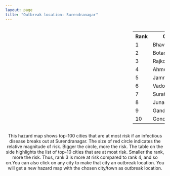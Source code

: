 ```yaml
---
layout: page
title: "Outbreak location: Surendranagar"
---
```

<div style="width: 100%; overflow: auto;">
<div style="width: 75%; float: left;">
<div id="mapid">
<script src="https://buda-magenta.github.io/hazard_map/load_map.js"></script>

<script>
var marker_outbreak = L.marker([22.750000, 71.666667],{"autoPan": true}).addTo(map); marker_outbreak.bindTooltip("Surendranagar").openTooltip();

var circle_1 = L.circle([21.771884, 72.141645], {"pane": "markerPane", "color": "red", "fill": true, "fillOpacity": 0.2, "fillRule": "evenodd", "lineCap": "round", "lineJoin": "round", "opacity": 1.0, "radius": 132486, "stroke": true, "weight": 3}).addTo(map);
circle_1.bindTooltip("Bhavnagar<br>rank: 1<br>hazard index: 0.132486")
circle_1.bindPopup('<a href="https://buda-magenta.github.io/hazard_map/Bhavnagar">Bhavnagar</a>')

var circle_2 = L.circle([22.168600, 71.668500], {"pane": "markerPane", "color": "red", "fill": true, "fillOpacity": 0.2, "fillRule": "evenodd", "lineCap": "round", "lineJoin": "round", "opacity": 1.0, "radius": 110487, "stroke": true, "weight": 3}).addTo(map);
circle_2.bindTooltip("Botad<br>rank: 2<br>hazard index: 0.110487")
circle_2.bindPopup('<a href="https://buda-magenta.github.io/hazard_map/Botad">Botad</a>')

var circle_3 = L.circle([22.305199, 70.802833], {"pane": "markerPane", "color": "red", "fill": true, "fillOpacity": 0.2, "fillRule": "evenodd", "lineCap": "round", "lineJoin": "round", "opacity": 1.0, "radius": 55863, "stroke": true, "weight": 3}).addTo(map);
circle_3.bindTooltip("Rajkot<br>rank: 3<br>hazard index: 0.055864")
circle_3.bindPopup('<a href="https://buda-magenta.github.io/hazard_map/Rajkot">Rajkot</a>')

var circle_4 = L.circle([23.021624, 72.579707], {"pane": "markerPane", "color": "red", "fill": true, "fillOpacity": 0.2, "fillRule": "evenodd", "lineCap": "round", "lineJoin": "round", "opacity": 1.0, "radius": 25441, "stroke": true, "weight": 3}).addTo(map);
circle_4.bindTooltip("Ahmedabad<br>rank: 4<br>hazard index: 0.025442")
circle_4.bindPopup('<a href="https://buda-magenta.github.io/hazard_map/Ahmedabad">Ahmedabad</a>')

var circle_5 = L.circle([22.473242, 70.055210], {"pane": "markerPane", "color": "red", "fill": true, "fillOpacity": 0.2, "fillRule": "evenodd", "lineCap": "round", "lineJoin": "round", "opacity": 1.0, "radius": 16676, "stroke": true, "weight": 3}).addTo(map);
circle_5.bindTooltip("Jamnagar<br>rank: 5<br>hazard index: 0.016677")
circle_5.bindPopup('<a href="https://buda-magenta.github.io/hazard_map/Jamnagar">Jamnagar</a>')

var circle_6 = L.circle([22.297314, 73.194257], {"pane": "markerPane", "color": "red", "fill": true, "fillOpacity": 0.2, "fillRule": "evenodd", "lineCap": "round", "lineJoin": "round", "opacity": 1.0, "radius": 6541, "stroke": true, "weight": 3}).addTo(map);
circle_6.bindTooltip("Vadodara<br>rank: 6<br>hazard index: 0.006542")
circle_6.bindPopup('<a href="https://buda-magenta.github.io/hazard_map/Vadodara">Vadodara</a>')

var circle_7 = L.circle([21.170200, 72.831100], {"pane": "markerPane", "color": "red", "fill": true, "fillOpacity": 0.2, "fillRule": "evenodd", "lineCap": "round", "lineJoin": "round", "opacity": 1.0, "radius": 5609, "stroke": true, "weight": 3}).addTo(map);
circle_7.bindTooltip("Surat<br>rank: 7<br>hazard index: 0.005609")
circle_7.bindPopup('<a href="https://buda-magenta.github.io/hazard_map/Surat">Surat</a>')

var circle_8 = L.circle([21.517410, 70.464275], {"pane": "markerPane", "color": "red", "fill": true, "fillOpacity": 0.2, "fillRule": "evenodd", "lineCap": "round", "lineJoin": "round", "opacity": 1.0, "radius": 2956, "stroke": true, "weight": 3}).addTo(map);
circle_8.bindTooltip("Junagadh<br>rank: 8<br>hazard index: 0.002957")
circle_8.bindPopup('<a href="https://buda-magenta.github.io/hazard_map/Junagadh">Junagadh</a>')

var circle_9 = L.circle([23.071874, 70.131715], {"pane": "markerPane", "color": "red", "fill": true, "fillOpacity": 0.2, "fillRule": "evenodd", "lineCap": "round", "lineJoin": "round", "opacity": 1.0, "radius": 2058, "stroke": true, "weight": 3}).addTo(map);
circle_9.bindTooltip("Gandhidham<br>rank: 9<br>hazard index: 0.002058")
circle_9.bindPopup('<a href="https://buda-magenta.github.io/hazard_map/Gandhidham">Gandhidham</a>')

var circle_10 = L.circle([21.972182, 70.795524], {"pane": "markerPane", "color": "red", "fill": true, "fillOpacity": 0.2, "fillRule": "evenodd", "lineCap": "round", "lineJoin": "round", "opacity": 1.0, "radius": 1768, "stroke": true, "weight": 3}).addTo(map);
circle_10.bindTooltip("Gondal<br>rank: 10<br>hazard index: 0.001769")
circle_10.bindPopup('<a href="https://buda-magenta.github.io/hazard_map/Gondal">Gondal</a>')

var circle_11 = L.circle([19.075990, 72.877393], {"pane": "markerPane", "color": "red", "fill": true, "fillOpacity": 0.2, "fillRule": "evenodd", "lineCap": "round", "lineJoin": "round", "opacity": 1.0, "radius": 1742, "stroke": true, "weight": 3}).addTo(map);
circle_11.bindTooltip("Mumbai<br>rank: 11<br>hazard index: 0.001743")
circle_11.bindPopup('<a href="https://buda-magenta.github.io/hazard_map/Mumbai">Mumbai</a>')

var circle_12 = L.circle([21.764059, 70.616660], {"pane": "markerPane", "color": "red", "fill": true, "fillOpacity": 0.2, "fillRule": "evenodd", "lineCap": "round", "lineJoin": "round", "opacity": 1.0, "radius": 1718, "stroke": true, "weight": 3}).addTo(map);
circle_12.bindTooltip("Jetpur Navagadh<br>rank: 12<br>hazard index: 0.001719")
circle_12.bindPopup('<a href="https://buda-magenta.github.io/hazard_map/Jetpur_Navagadh">Jetpur Navagadh</a>')

var circle_13 = L.circle([22.910184, 69.899418], {"pane": "markerPane", "color": "red", "fill": true, "fillOpacity": 0.2, "fillRule": "evenodd", "lineCap": "round", "lineJoin": "round", "opacity": 1.0, "radius": 1579, "stroke": true, "weight": 3}).addTo(map);
circle_13.bindTooltip("Bhadreshwar<br>rank: 13<br>hazard index: 0.001580")
circle_13.bindPopup('<a href="https://buda-magenta.github.io/hazard_map/Bhadreshwar">Bhadreshwar</a>')

var circle_14 = L.circle([20.905700, 70.378100], {"pane": "markerPane", "color": "red", "fill": true, "fillOpacity": 0.2, "fillRule": "evenodd", "lineCap": "round", "lineJoin": "round", "opacity": 1.0, "radius": 1548, "stroke": true, "weight": 3}).addTo(map);
circle_14.bindTooltip("Veraval<br>rank: 14<br>hazard index: 0.001548")
circle_14.bindPopup('<a href="https://buda-magenta.github.io/hazard_map/Veraval">Veraval</a>')

var circle_15 = L.circle([21.640900, 69.611000], {"pane": "markerPane", "color": "red", "fill": true, "fillOpacity": 0.2, "fillRule": "evenodd", "lineCap": "round", "lineJoin": "round", "opacity": 1.0, "radius": 1280, "stroke": true, "weight": 3}).addTo(map);
circle_15.bindTooltip("Porbandar<br>rank: 15<br>hazard index: 0.001281")
circle_15.bindPopup('<a href="https://buda-magenta.github.io/hazard_map/Porbandar">Porbandar</a>')

var circle_16 = L.circle([22.689507, 72.871520], {"pane": "markerPane", "color": "red", "fill": true, "fillOpacity": 0.2, "fillRule": "evenodd", "lineCap": "round", "lineJoin": "round", "opacity": 1.0, "radius": 864, "stroke": true, "weight": 3}).addTo(map);
circle_16.bindTooltip("Nadiad<br>rank: 16<br>hazard index: 0.000864")
circle_16.bindPopup('<a href="https://buda-magenta.github.io/hazard_map/Nadiad">Nadiad</a>')

var circle_17 = L.circle([24.170979, 72.436638], {"pane": "markerPane", "color": "red", "fill": true, "fillOpacity": 0.2, "fillRule": "evenodd", "lineCap": "round", "lineJoin": "round", "opacity": 1.0, "radius": 846, "stroke": true, "weight": 3}).addTo(map);
circle_17.bindTooltip("Palanpur<br>rank: 17<br>hazard index: 0.000846")
circle_17.bindPopup('<a href="https://buda-magenta.github.io/hazard_map/Palanpur">Palanpur</a>')

var circle_18 = L.circle([25.264902, 82.985787], {"pane": "markerPane", "color": "red", "fill": true, "fillOpacity": 0.2, "fillRule": "evenodd", "lineCap": "round", "lineJoin": "round", "opacity": 1.0, "radius": 838, "stroke": true, "weight": 3}).addTo(map);
circle_18.bindTooltip("Morvi<br>rank: 18<br>hazard index: 0.000838")
circle_18.bindPopup('<a href="https://buda-magenta.github.io/hazard_map/Morvi">Morvi</a>')

var circle_19 = L.circle([23.223288, 72.649227], {"pane": "markerPane", "color": "red", "fill": true, "fillOpacity": 0.2, "fillRule": "evenodd", "lineCap": "round", "lineJoin": "round", "opacity": 1.0, "radius": 824, "stroke": true, "weight": 3}).addTo(map);
circle_19.bindTooltip("Gandhinagar<br>rank: 19<br>hazard index: 0.000824")
circle_19.bindPopup('<a href="https://buda-magenta.github.io/hazard_map/Gandhinagar">Gandhinagar</a>')

var circle_20 = L.circle([22.558499, 72.962563], {"pane": "markerPane", "color": "red", "fill": true, "fillOpacity": 0.2, "fillRule": "evenodd", "lineCap": "round", "lineJoin": "round", "opacity": 1.0, "radius": 784, "stroke": true, "weight": 3}).addTo(map);
circle_20.bindTooltip("Anand<br>rank: 20<br>hazard index: 0.000784")
circle_20.bindPopup('<a href="https://buda-magenta.github.io/hazard_map/Anand">Anand</a>')

var circle_21 = L.circle([24.268349, 72.204387], {"pane": "markerPane", "color": "red", "fill": true, "fillOpacity": 0.2, "fillRule": "evenodd", "lineCap": "round", "lineJoin": "round", "opacity": 1.0, "radius": 765, "stroke": true, "weight": 3}).addTo(map);
circle_21.bindTooltip("Deesa<br>rank: 21<br>hazard index: 0.000766")
circle_21.bindPopup('<a href="https://buda-magenta.github.io/hazard_map/Deesa">Deesa</a>')

var circle_22 = L.circle([23.774057, 71.683735], {"pane": "markerPane", "color": "red", "fill": true, "fillOpacity": 0.2, "fillRule": "evenodd", "lineCap": "round", "lineJoin": "round", "opacity": 1.0, "radius": 743, "stroke": true, "weight": 3}).addTo(map);
circle_22.bindTooltip("Patan<br>rank: 22<br>hazard index: 0.000744")
circle_22.bindPopup('<a href="https://buda-magenta.github.io/hazard_map/Patan">Patan</a>')

var circle_23 = L.circle([23.666667, 72.500000], {"pane": "markerPane", "color": "red", "fill": true, "fillOpacity": 0.2, "fillRule": "evenodd", "lineCap": "round", "lineJoin": "round", "opacity": 1.0, "radius": 713, "stroke": true, "weight": 3}).addTo(map);
circle_23.bindTooltip("Mahesana<br>rank: 23<br>hazard index: 0.000714")
circle_23.bindPopup('<a href="https://buda-magenta.github.io/hazard_map/Mahesana">Mahesana</a>')

var circle_24 = L.circle([28.651718, 77.221939], {"pane": "markerPane", "color": "red", "fill": true, "fillOpacity": 0.2, "fillRule": "evenodd", "lineCap": "round", "lineJoin": "round", "opacity": 1.0, "radius": 675, "stroke": true, "weight": 3}).addTo(map);
circle_24.bindTooltip("Delhi<br>rank: 24<br>hazard index: 0.000675")
circle_24.bindPopup('<a href="https://buda-magenta.github.io/hazard_map/Delhi">Delhi</a>')

var circle_25 = L.circle([20.866667, 70.750000], {"pane": "markerPane", "color": "red", "fill": true, "fillOpacity": 0.2, "fillRule": "evenodd", "lineCap": "round", "lineJoin": "round", "opacity": 1.0, "radius": 638, "stroke": true, "weight": 3}).addTo(map);
circle_25.bindTooltip("Amreli<br>rank: 25<br>hazard index: 0.000638")
circle_25.bindPopup('<a href="https://buda-magenta.github.io/hazard_map/Amreli">Amreli</a>')

var circle_26 = L.circle([21.750000, 73.000000], {"pane": "markerPane", "color": "red", "fill": true, "fillOpacity": 0.2, "fillRule": "evenodd", "lineCap": "round", "lineJoin": "round", "opacity": 1.0, "radius": 625, "stroke": true, "weight": 3}).addTo(map);
circle_26.bindTooltip("Bharuch<br>rank: 26<br>hazard index: 0.000625")
circle_26.bindPopup('<a href="https://buda-magenta.github.io/hazard_map/Bharuch">Bharuch</a>')

var circle_27 = L.circle([23.247245, 69.668339], {"pane": "markerPane", "color": "red", "fill": true, "fillOpacity": 0.2, "fillRule": "evenodd", "lineCap": "round", "lineJoin": "round", "opacity": 1.0, "radius": 400, "stroke": true, "weight": 3}).addTo(map);
circle_27.bindTooltip("Bhuj<br>rank: 27<br>hazard index: 0.000400")
circle_27.bindPopup('<a href="https://buda-magenta.github.io/hazard_map/Bhuj">Bhuj</a>')

var circle_28 = L.circle([22.610318, 73.461706], {"pane": "markerPane", "color": "red", "fill": true, "fillOpacity": 0.2, "fillRule": "evenodd", "lineCap": "round", "lineJoin": "round", "opacity": 1.0, "radius": 396, "stroke": true, "weight": 3}).addTo(map);
circle_28.bindTooltip("Kalol<br>rank: 28<br>hazard index: 0.000396")
circle_28.bindPopup('<a href="https://buda-magenta.github.io/hazard_map/Kalol">Kalol</a>')

var circle_29 = L.circle([26.296772, 73.035143], {"pane": "markerPane", "color": "red", "fill": true, "fillOpacity": 0.2, "fillRule": "evenodd", "lineCap": "round", "lineJoin": "round", "opacity": 1.0, "radius": 316, "stroke": true, "weight": 3}).addTo(map);
circle_29.bindTooltip("Jodhpur<br>rank: 29<br>hazard index: 0.000316")
circle_29.bindPopup('<a href="https://buda-magenta.github.io/hazard_map/Jodhpur">Jodhpur</a>')

var circle_30 = L.circle([26.915458, 75.818982], {"pane": "markerPane", "color": "red", "fill": true, "fillOpacity": 0.2, "fillRule": "evenodd", "lineCap": "round", "lineJoin": "round", "opacity": 1.0, "radius": 259, "stroke": true, "weight": 3}).addTo(map);
circle_30.bindTooltip("Jaipur<br>rank: 30<br>hazard index: 0.000260")
circle_30.bindPopup('<a href="https://buda-magenta.github.io/hazard_map/Jaipur">Jaipur</a>')

var circle_31 = L.circle([20.952407, 72.932383], {"pane": "markerPane", "color": "red", "fill": true, "fillOpacity": 0.2, "fillRule": "evenodd", "lineCap": "round", "lineJoin": "round", "opacity": 1.0, "radius": 245, "stroke": true, "weight": 3}).addTo(map);
circle_31.bindTooltip("Navsari<br>rank: 31<br>hazard index: 0.000246")
circle_31.bindPopup('<a href="https://buda-magenta.github.io/hazard_map/Navsari">Navsari</a>')

var circle_32 = L.circle([12.979120, 77.591300], {"pane": "markerPane", "color": "red", "fill": true, "fillOpacity": 0.2, "fillRule": "evenodd", "lineCap": "round", "lineJoin": "round", "opacity": 1.0, "radius": 207, "stroke": true, "weight": 3}).addTo(map);
circle_32.bindTooltip("Bangalore<br>rank: 32<br>hazard index: 0.000207")
circle_32.bindPopup('<a href="https://buda-magenta.github.io/hazard_map/Bangalore">Bangalore</a>')

var circle_33 = L.circle([22.778500, 73.624516], {"pane": "markerPane", "color": "red", "fill": true, "fillOpacity": 0.2, "fillRule": "evenodd", "lineCap": "round", "lineJoin": "round", "opacity": 1.0, "radius": 200, "stroke": true, "weight": 3}).addTo(map);
circle_33.bindTooltip("Godhra<br>rank: 33<br>hazard index: 0.000200")
circle_33.bindPopup('<a href="https://buda-magenta.github.io/hazard_map/Godhra">Godhra</a>')

var circle_34 = L.circle([26.469100, 74.639000], {"pane": "markerPane", "color": "red", "fill": true, "fillOpacity": 0.2, "fillRule": "evenodd", "lineCap": "round", "lineJoin": "round", "opacity": 1.0, "radius": 127, "stroke": true, "weight": 3}).addTo(map);
circle_34.bindTooltip("Ajmer<br>rank: 34<br>hazard index: 0.000128")
circle_34.bindPopup('<a href="https://buda-magenta.github.io/hazard_map/Ajmer">Ajmer</a>')

var circle_35 = L.circle([18.521428, 73.854454], {"pane": "markerPane", "color": "red", "fill": true, "fillOpacity": 0.2, "fillRule": "evenodd", "lineCap": "round", "lineJoin": "round", "opacity": 1.0, "radius": 127, "stroke": true, "weight": 3}).addTo(map);
circle_35.bindTooltip("Pune<br>rank: 35<br>hazard index: 0.000128")
circle_35.bindPopup('<a href="https://buda-magenta.github.io/hazard_map/Pune">Pune</a>')

var circle_36 = L.circle([17.388786, 78.461065], {"pane": "markerPane", "color": "red", "fill": true, "fillOpacity": 0.2, "fillRule": "evenodd", "lineCap": "round", "lineJoin": "round", "opacity": 1.0, "radius": 118, "stroke": true, "weight": 3}).addTo(map);
circle_36.bindTooltip("Hyderabad<br>rank: 36<br>hazard index: 0.000119")
circle_36.bindPopup('<a href="https://buda-magenta.github.io/hazard_map/Hyderabad">Hyderabad</a>')

var circle_37 = L.circle([22.541418, 88.357691], {"pane": "markerPane", "color": "red", "fill": true, "fillOpacity": 0.2, "fillRule": "evenodd", "lineCap": "round", "lineJoin": "round", "opacity": 1.0, "radius": 116, "stroke": true, "weight": 3}).addTo(map);
circle_37.bindTooltip("Kolkata<br>rank: 37<br>hazard index: 0.000117")
circle_37.bindPopup('<a href="https://buda-magenta.github.io/hazard_map/Kolkata">Kolkata</a>')

var circle_38 = L.circle([13.083694, 80.270186], {"pane": "markerPane", "color": "red", "fill": true, "fillOpacity": 0.2, "fillRule": "evenodd", "lineCap": "round", "lineJoin": "round", "opacity": 1.0, "radius": 115, "stroke": true, "weight": 3}).addTo(map);
circle_38.bindTooltip("Chennai<br>rank: 38<br>hazard index: 0.000116")
circle_38.bindPopup('<a href="https://buda-magenta.github.io/hazard_map/Chennai">Chennai</a>')

var circle_39 = L.circle([20.432402, 73.141172], {"pane": "markerPane", "color": "red", "fill": true, "fillOpacity": 0.2, "fillRule": "evenodd", "lineCap": "round", "lineJoin": "round", "opacity": 1.0, "radius": 106, "stroke": true, "weight": 3}).addTo(map);
circle_39.bindTooltip("Valsad<br>rank: 39<br>hazard index: 0.000107")
circle_39.bindPopup('<a href="https://buda-magenta.github.io/hazard_map/Valsad">Valsad</a>')

var circle_40 = L.circle([19.194329, 72.970178], {"pane": "markerPane", "color": "red", "fill": true, "fillOpacity": 0.2, "fillRule": "evenodd", "lineCap": "round", "lineJoin": "round", "opacity": 1.0, "radius": 97, "stroke": true, "weight": 3}).addTo(map);
circle_40.bindTooltip("Thane<br>rank: 40<br>hazard index: 0.000097")
circle_40.bindPopup('<a href="https://buda-magenta.github.io/hazard_map/Thane">Thane</a>')

var circle_41 = L.circle([22.901200, 88.389900], {"pane": "markerPane", "color": "red", "fill": true, "fillOpacity": 0.2, "fillRule": "evenodd", "lineCap": "round", "lineJoin": "round", "opacity": 1.0, "radius": 86, "stroke": true, "weight": 3}).addTo(map);
circle_41.bindTooltip("Hugli-Chinsurah<br>rank: 41<br>hazard index: 0.000087")
circle_41.bindPopup('<a href="https://buda-magenta.github.io/hazard_map/Hugli-Chinsurah">Hugli-Chinsurah</a>')

var circle_42 = L.circle([23.258486, 77.401989], {"pane": "markerPane", "color": "red", "fill": true, "fillOpacity": 0.2, "fillRule": "evenodd", "lineCap": "round", "lineJoin": "round", "opacity": 1.0, "radius": 82, "stroke": true, "weight": 3}).addTo(map);
circle_42.bindTooltip("Bhopal<br>rank: 42<br>hazard index: 0.000082")
circle_42.bindPopup('<a href="https://buda-magenta.github.io/hazard_map/Bhopal">Bhopal</a>')

var circle_43 = L.circle([26.505476, 93.977739], {"pane": "markerPane", "color": "red", "fill": true, "fillOpacity": 0.2, "fillRule": "evenodd", "lineCap": "round", "lineJoin": "round", "opacity": 1.0, "radius": 81, "stroke": true, "weight": 3}).addTo(map);
circle_43.bindTooltip("Chandan Nagar<br>rank: 43<br>hazard index: 0.000082")
circle_43.bindPopup('<a href="https://buda-magenta.github.io/hazard_map/Chandan_Nagar">Chandan Nagar</a>')

var circle_44 = L.circle([20.843512, 75.525927], {"pane": "markerPane", "color": "red", "fill": true, "fillOpacity": 0.2, "fillRule": "evenodd", "lineCap": "round", "lineJoin": "round", "opacity": 1.0, "radius": 77, "stroke": true, "weight": 3}).addTo(map);
circle_44.bindTooltip("Jalgaon<br>rank: 44<br>hazard index: 0.000077")
circle_44.bindPopup('<a href="https://buda-magenta.github.io/hazard_map/Jalgaon">Jalgaon</a>')

var circle_45 = L.circle([19.439885, 72.880383], {"pane": "markerPane", "color": "red", "fill": true, "fillOpacity": 0.2, "fillRule": "evenodd", "lineCap": "round", "lineJoin": "round", "opacity": 1.0, "radius": 74, "stroke": true, "weight": 3}).addTo(map);
circle_45.bindTooltip("Vasai<br>rank: 45<br>hazard index: 0.000075")
circle_45.bindPopup('<a href="https://buda-magenta.github.io/hazard_map/Vasai">Vasai</a>')

var circle_46 = L.circle([15.398403, 73.812918], {"pane": "markerPane", "color": "red", "fill": true, "fillOpacity": 0.2, "fillRule": "evenodd", "lineCap": "round", "lineJoin": "round", "opacity": 1.0, "radius": 63, "stroke": true, "weight": 3}).addTo(map);
circle_46.bindTooltip("Vasco Da Gama<br>rank: 46<br>hazard index: 0.000063")
circle_46.bindPopup('<a href="https://buda-magenta.github.io/hazard_map/Vasco_Da_Gama">Vasco Da Gama</a>')

var circle_47 = L.circle([28.015929, 73.317137], {"pane": "markerPane", "color": "red", "fill": true, "fillOpacity": 0.2, "fillRule": "evenodd", "lineCap": "round", "lineJoin": "round", "opacity": 1.0, "radius": 56, "stroke": true, "weight": 3}).addTo(map);
circle_47.bindTooltip("Bikaner<br>rank: 47<br>hazard index: 0.000057")
circle_47.bindPopup('<a href="https://buda-magenta.github.io/hazard_map/Bikaner">Bikaner</a>')

var circle_48 = L.circle([26.838100, 80.934600], {"pane": "markerPane", "color": "red", "fill": true, "fillOpacity": 0.2, "fillRule": "evenodd", "lineCap": "round", "lineJoin": "round", "opacity": 1.0, "radius": 52, "stroke": true, "weight": 3}).addTo(map);
circle_48.bindTooltip("Lucknow<br>rank: 48<br>hazard index: 0.000053")
circle_48.bindPopup('<a href="https://buda-magenta.github.io/hazard_map/Lucknow">Lucknow</a>')

var circle_49 = L.circle([26.460914, 80.321759], {"pane": "markerPane", "color": "red", "fill": true, "fillOpacity": 0.2, "fillRule": "evenodd", "lineCap": "round", "lineJoin": "round", "opacity": 1.0, "radius": 52, "stroke": true, "weight": 3}).addTo(map);
circle_49.bindTooltip("Kanpur<br>rank: 49<br>hazard index: 0.000052")
circle_49.bindPopup('<a href="https://buda-magenta.github.io/hazard_map/Kanpur">Kanpur</a>')

var circle_50 = L.circle([23.160894, 79.949770], {"pane": "markerPane", "color": "red", "fill": true, "fillOpacity": 0.2, "fillRule": "evenodd", "lineCap": "round", "lineJoin": "round", "opacity": 1.0, "radius": 50, "stroke": true, "weight": 3}).addTo(map);
circle_50.bindTooltip("Jabalpur<br>rank: 50<br>hazard index: 0.000051")
circle_50.bindPopup('<a href="https://buda-magenta.github.io/hazard_map/Jabalpur">Jabalpur</a>')

var circle_51 = L.circle([25.604091, 73.415609], {"pane": "markerPane", "color": "red", "fill": true, "fillOpacity": 0.2, "fillRule": "evenodd", "lineCap": "round", "lineJoin": "round", "opacity": 1.0, "radius": 49, "stroke": true, "weight": 3}).addTo(map);
circle_51.bindTooltip("Pali<br>rank: 51<br>hazard index: 0.000049")
circle_51.bindPopup('<a href="https://buda-magenta.github.io/hazard_map/Pali">Pali</a>')

var circle_52 = L.circle([22.974972, 88.434592], {"pane": "markerPane", "color": "red", "fill": true, "fillOpacity": 0.2, "fillRule": "evenodd", "lineCap": "round", "lineJoin": "round", "opacity": 1.0, "radius": 49, "stroke": true, "weight": 3}).addTo(map);
circle_52.bindTooltip("Kalyani<br>rank: 52<br>hazard index: 0.000049")
circle_52.bindPopup('<a href="https://buda-magenta.github.io/hazard_map/Kalyani">Kalyani</a>')

var circle_53 = L.circle([31.292011, 75.568058], {"pane": "markerPane", "color": "red", "fill": true, "fillOpacity": 0.2, "fillRule": "evenodd", "lineCap": "round", "lineJoin": "round", "opacity": 1.0, "radius": 45, "stroke": true, "weight": 3}).addTo(map);
circle_53.bindTooltip("Jalandhar<br>rank: 53<br>hazard index: 0.000045")
circle_53.bindPopup('<a href="https://buda-magenta.github.io/hazard_map/Jalandhar">Jalandhar</a>')

var circle_54 = L.circle([22.720362, 75.868200], {"pane": "markerPane", "color": "red", "fill": true, "fillOpacity": 0.2, "fillRule": "evenodd", "lineCap": "round", "lineJoin": "round", "opacity": 1.0, "radius": 43, "stroke": true, "weight": 3}).addTo(map);
circle_54.bindTooltip("Indore<br>rank: 54<br>hazard index: 0.000044")
circle_54.bindPopup('<a href="https://buda-magenta.github.io/hazard_map/Indore">Indore</a>')

var circle_55 = L.circle([23.493079, 74.348402], {"pane": "markerPane", "color": "red", "fill": true, "fillOpacity": 0.2, "fillRule": "evenodd", "lineCap": "round", "lineJoin": "round", "opacity": 1.0, "radius": 40, "stroke": true, "weight": 3}).addTo(map);
circle_55.bindTooltip("Banswara<br>rank: 55<br>hazard index: 0.000040")
circle_55.bindPopup('<a href="https://buda-magenta.github.io/hazard_map/Banswara">Banswara</a>')

var circle_56 = L.circle([20.011247, 73.790236], {"pane": "markerPane", "color": "red", "fill": true, "fillOpacity": 0.2, "fillRule": "evenodd", "lineCap": "round", "lineJoin": "round", "opacity": 1.0, "radius": 38, "stroke": true, "weight": 3}).addTo(map);
circle_56.bindTooltip("Nashik<br>rank: 56<br>hazard index: 0.000039")
circle_56.bindPopup('<a href="https://buda-magenta.github.io/hazard_map/Nashik">Nashik</a>')

var circle_57 = L.circle([21.149813, 79.082056], {"pane": "markerPane", "color": "red", "fill": true, "fillOpacity": 0.2, "fillRule": "evenodd", "lineCap": "round", "lineJoin": "round", "opacity": 1.0, "radius": 36, "stroke": true, "weight": 3}).addTo(map);
circle_57.bindTooltip("Nagpur<br>rank: 57<br>hazard index: 0.000036")
circle_57.bindPopup('<a href="https://buda-magenta.github.io/hazard_map/Nagpur">Nagpur</a>')

var circle_58 = L.circle([25.531031, 78.652689], {"pane": "markerPane", "color": "red", "fill": true, "fillOpacity": 0.2, "fillRule": "evenodd", "lineCap": "round", "lineJoin": "round", "opacity": 1.0, "radius": 35, "stroke": true, "weight": 3}).addTo(map);
circle_58.bindTooltip("Jhansi<br>rank: 58<br>hazard index: 0.000036")
circle_58.bindPopup('<a href="https://buda-magenta.github.io/hazard_map/Jhansi">Jhansi</a>')

var circle_59 = L.circle([21.365999, 74.284004], {"pane": "markerPane", "color": "red", "fill": true, "fillOpacity": 0.2, "fillRule": "evenodd", "lineCap": "round", "lineJoin": "round", "opacity": 1.0, "radius": 34, "stroke": true, "weight": 3}).addTo(map);
circle_59.bindTooltip("Nandurbar<br>rank: 59<br>hazard index: 0.000034")
circle_59.bindPopup('<a href="https://buda-magenta.github.io/hazard_map/Nandurbar">Nandurbar</a>')

var circle_60 = L.circle([25.335649, 83.007629], {"pane": "markerPane", "color": "red", "fill": true, "fillOpacity": 0.2, "fillRule": "evenodd", "lineCap": "round", "lineJoin": "round", "opacity": 1.0, "radius": 34, "stroke": true, "weight": 3}).addTo(map);
circle_60.bindTooltip("Varanasi<br>rank: 60<br>hazard index: 0.000034")
circle_60.bindPopup('<a href="https://buda-magenta.github.io/hazard_map/Varanasi">Varanasi</a>')

var circle_61 = L.circle([26.099214, 74.312704], {"pane": "markerPane", "color": "red", "fill": true, "fillOpacity": 0.2, "fillRule": "evenodd", "lineCap": "round", "lineJoin": "round", "opacity": 1.0, "radius": 32, "stroke": true, "weight": 3}).addTo(map);
circle_61.bindTooltip("Beawar<br>rank: 61<br>hazard index: 0.000033")
circle_61.bindPopup('<a href="https://buda-magenta.github.io/hazard_map/Beawar">Beawar</a>')

var circle_62 = L.circle([20.993276, 75.839983], {"pane": "markerPane", "color": "red", "fill": true, "fillOpacity": 0.2, "fillRule": "evenodd", "lineCap": "round", "lineJoin": "round", "opacity": 1.0, "radius": 31, "stroke": true, "weight": 3}).addTo(map);
circle_62.bindTooltip("Bhusawal<br>rank: 62<br>hazard index: 0.000032")
circle_62.bindPopup('<a href="https://buda-magenta.github.io/hazard_map/Bhusawal">Bhusawal</a>')

var circle_63 = L.circle([25.438130, 81.833800], {"pane": "markerPane", "color": "red", "fill": true, "fillOpacity": 0.2, "fillRule": "evenodd", "lineCap": "round", "lineJoin": "round", "opacity": 1.0, "radius": 31, "stroke": true, "weight": 3}).addTo(map);
circle_63.bindTooltip("Allahabad<br>rank: 63<br>hazard index: 0.000032")
circle_63.bindPopup('<a href="https://buda-magenta.github.io/hazard_map/Allahabad">Allahabad</a>')

var circle_64 = L.circle([27.175255, 78.009816], {"pane": "markerPane", "color": "red", "fill": true, "fillOpacity": 0.2, "fillRule": "evenodd", "lineCap": "round", "lineJoin": "round", "opacity": 1.0, "radius": 29, "stroke": true, "weight": 3}).addTo(map);
circle_64.bindTooltip("Agra<br>rank: 64<br>hazard index: 0.000030")
circle_64.bindPopup('<a href="https://buda-magenta.github.io/hazard_map/Agra">Agra</a>')

var circle_65 = L.circle([9.931308, 76.267414], {"pane": "markerPane", "color": "red", "fill": true, "fillOpacity": 0.2, "fillRule": "evenodd", "lineCap": "round", "lineJoin": "round", "opacity": 1.0, "radius": 29, "stroke": true, "weight": 3}).addTo(map);
circle_65.bindTooltip("Kochi<br>rank: 65<br>hazard index: 0.000030")
circle_65.bindPopup('<a href="https://buda-magenta.github.io/hazard_map/Kochi">Kochi</a>')

var circle_66 = L.circle([23.174597, 75.785142], {"pane": "markerPane", "color": "red", "fill": true, "fillOpacity": 0.2, "fillRule": "evenodd", "lineCap": "round", "lineJoin": "round", "opacity": 1.0, "radius": 29, "stroke": true, "weight": 3}).addTo(map);
circle_66.bindTooltip("Ujjain<br>rank: 66<br>hazard index: 0.000029")
circle_66.bindPopup('<a href="https://buda-magenta.github.io/hazard_map/Ujjain">Ujjain</a>')

var circle_67 = L.circle([32.718561, 74.858092], {"pane": "markerPane", "color": "red", "fill": true, "fillOpacity": 0.2, "fillRule": "evenodd", "lineCap": "round", "lineJoin": "round", "opacity": 1.0, "radius": 26, "stroke": true, "weight": 3}).addTo(map);
circle_67.bindTooltip("Jammu<br>rank: 67<br>hazard index: 0.000027")
circle_67.bindPopup('<a href="https://buda-magenta.github.io/hazard_map/Jammu">Jammu</a>')

var circle_68 = L.circle([18.627929, 73.800983], {"pane": "markerPane", "color": "red", "fill": true, "fillOpacity": 0.2, "fillRule": "evenodd", "lineCap": "round", "lineJoin": "round", "opacity": 1.0, "radius": 24, "stroke": true, "weight": 3}).addTo(map);
circle_68.bindTooltip("Pimpri Chinchwad<br>rank: 68<br>hazard index: 0.000024")
circle_68.bindPopup('<a href="https://buda-magenta.github.io/hazard_map/Pimpri_Chinchwad">Pimpri Chinchwad</a>')

var circle_69 = L.circle([23.795281, 86.430964], {"pane": "markerPane", "color": "red", "fill": true, "fillOpacity": 0.2, "fillRule": "evenodd", "lineCap": "round", "lineJoin": "round", "opacity": 1.0, "radius": 21, "stroke": true, "weight": 3}).addTo(map);
circle_69.bindTooltip("Dhanbad<br>rank: 69<br>hazard index: 0.000022")
circle_69.bindPopup('<a href="https://buda-magenta.github.io/hazard_map/Dhanbad">Dhanbad</a>')

var circle_70 = L.circle([23.480592, 74.917790], {"pane": "markerPane", "color": "red", "fill": true, "fillOpacity": 0.2, "fillRule": "evenodd", "lineCap": "round", "lineJoin": "round", "opacity": 1.0, "radius": 21, "stroke": true, "weight": 3}).addTo(map);
circle_70.bindTooltip("Ratlam<br>rank: 70<br>hazard index: 0.000021")
circle_70.bindPopup('<a href="https://buda-magenta.github.io/hazard_map/Ratlam">Ratlam</a>')

var circle_71 = L.circle([26.671329, 83.364583], {"pane": "markerPane", "color": "red", "fill": true, "fillOpacity": 0.2, "fillRule": "evenodd", "lineCap": "round", "lineJoin": "round", "opacity": 1.0, "radius": 19, "stroke": true, "weight": 3}).addTo(map);
circle_71.bindTooltip("Gorakhpur<br>rank: 71<br>hazard index: 0.000019")
circle_71.bindPopup('<a href="https://buda-magenta.github.io/hazard_map/Gorakhpur">Gorakhpur</a>')

var circle_72 = L.circle([25.196826, 76.000893], {"pane": "markerPane", "color": "red", "fill": true, "fillOpacity": 0.2, "fillRule": "evenodd", "lineCap": "round", "lineJoin": "round", "opacity": 1.0, "radius": 18, "stroke": true, "weight": 3}).addTo(map);
circle_72.bindTooltip("Kota<br>rank: 72<br>hazard index: 0.000019")
circle_72.bindPopup('<a href="https://buda-magenta.github.io/hazard_map/Kota">Kota</a>')

var circle_73 = L.circle([16.508759, 80.618510], {"pane": "markerPane", "color": "red", "fill": true, "fillOpacity": 0.2, "fillRule": "evenodd", "lineCap": "round", "lineJoin": "round", "opacity": 1.0, "radius": 18, "stroke": true, "weight": 3}).addTo(map);
circle_73.bindTooltip("Vijayawada<br>rank: 73<br>hazard index: 0.000018")
circle_73.bindPopup('<a href="https://buda-magenta.github.io/hazard_map/Vijayawada">Vijayawada</a>')

var circle_74 = L.circle([28.428262, 77.002700], {"pane": "markerPane", "color": "red", "fill": true, "fillOpacity": 0.2, "fillRule": "evenodd", "lineCap": "round", "lineJoin": "round", "opacity": 1.0, "radius": 17, "stroke": true, "weight": 3}).addTo(map);
circle_74.bindTooltip("Gurgaon<br>rank: 74<br>hazard index: 0.000018")
circle_74.bindPopup('<a href="https://buda-magenta.github.io/hazard_map/Gurgaon">Gurgaon</a>')

var circle_75 = L.circle([23.250000, 87.750000], {"pane": "markerPane", "color": "red", "fill": true, "fillOpacity": 0.2, "fillRule": "evenodd", "lineCap": "round", "lineJoin": "round", "opacity": 1.0, "radius": 16, "stroke": true, "weight": 3}).addTo(map);
circle_75.bindTooltip("Barddhaman<br>rank: 75<br>hazard index: 0.000017")
circle_75.bindPopup('<a href="https://buda-magenta.github.io/hazard_map/Barddhaman">Barddhaman</a>')

var circle_76 = L.circle([17.849907, 75.276320], {"pane": "markerPane", "color": "red", "fill": true, "fillOpacity": 0.2, "fillRule": "evenodd", "lineCap": "round", "lineJoin": "round", "opacity": 1.0, "radius": 16, "stroke": true, "weight": 3}).addTo(map);
circle_76.bindTooltip("Solapur<br>rank: 76<br>hazard index: 0.000016")
circle_76.bindPopup('<a href="https://buda-magenta.github.io/hazard_map/Solapur">Solapur</a>')

var circle_77 = L.circle([30.179115, 75.047102], {"pane": "markerPane", "color": "red", "fill": true, "fillOpacity": 0.2, "fillRule": "evenodd", "lineCap": "round", "lineJoin": "round", "opacity": 1.0, "radius": 15, "stroke": true, "weight": 3}).addTo(map);
circle_77.bindTooltip("Bathinda<br>rank: 77<br>hazard index: 0.000015")
circle_77.bindPopup('<a href="https://buda-magenta.github.io/hazard_map/Bathinda">Bathinda</a>')

var circle_78 = L.circle([8.576971, 77.050125], {"pane": "markerPane", "color": "red", "fill": true, "fillOpacity": 0.2, "fillRule": "evenodd", "lineCap": "round", "lineJoin": "round", "opacity": 1.0, "radius": 12, "stroke": true, "weight": 3}).addTo(map);
circle_78.bindTooltip("Thiruvananthapuram<br>rank: 78<br>hazard index: 0.000013")
circle_78.bindPopup('<a href="https://buda-magenta.github.io/hazard_map/Thiruvananthapuram">Thiruvananthapuram</a>')

var circle_79 = L.circle([21.237947, 81.633683], {"pane": "markerPane", "color": "red", "fill": true, "fillOpacity": 0.2, "fillRule": "evenodd", "lineCap": "round", "lineJoin": "round", "opacity": 1.0, "radius": 12, "stroke": true, "weight": 3}).addTo(map);
circle_79.bindTooltip("Raipur<br>rank: 79<br>hazard index: 0.000012")
circle_79.bindPopup('<a href="https://buda-magenta.github.io/hazard_map/Raipur">Raipur</a>')

var circle_80 = L.circle([16.291519, 80.454159], {"pane": "markerPane", "color": "red", "fill": true, "fillOpacity": 0.2, "fillRule": "evenodd", "lineCap": "round", "lineJoin": "round", "opacity": 1.0, "radius": 11, "stroke": true, "weight": 3}).addTo(map);
circle_80.bindTooltip("Guntur<br>rank: 80<br>hazard index: 0.000011")
circle_80.bindPopup('<a href="https://buda-magenta.github.io/hazard_map/Guntur">Guntur</a>')

var circle_81 = L.circle([19.261944, 73.194760], {"pane": "markerPane", "color": "red", "fill": true, "fillOpacity": 0.2, "fillRule": "evenodd", "lineCap": "round", "lineJoin": "round", "opacity": 1.0, "radius": 11, "stroke": true, "weight": 3}).addTo(map);
circle_81.bindTooltip("Ulhas Nagar<br>rank: 81<br>hazard index: 0.000011")
circle_81.bindPopup('<a href="https://buda-magenta.github.io/hazard_map/Ulhas_Nagar">Ulhas Nagar</a>')

var circle_82 = L.circle([23.687130, 86.974659], {"pane": "markerPane", "color": "red", "fill": true, "fillOpacity": 0.2, "fillRule": "evenodd", "lineCap": "round", "lineJoin": "round", "opacity": 1.0, "radius": 10, "stroke": true, "weight": 3}).addTo(map);
circle_82.bindTooltip("Asansol<br>rank: 82<br>hazard index: 0.000011")
circle_82.bindPopup('<a href="https://buda-magenta.github.io/hazard_map/Asansol">Asansol</a>')

var circle_83 = L.circle([19.295200, 72.854400], {"pane": "markerPane", "color": "red", "fill": true, "fillOpacity": 0.2, "fillRule": "evenodd", "lineCap": "round", "lineJoin": "round", "opacity": 1.0, "radius": 10, "stroke": true, "weight": 3}).addTo(map);
circle_83.bindTooltip("Mira-Bhayandar<br>rank: 83<br>hazard index: 0.000011")
circle_83.bindPopup('<a href="https://buda-magenta.github.io/hazard_map/Mira-Bhayandar">Mira-Bhayandar</a>')

var circle_84 = L.circle([24.578721, 73.686257], {"pane": "markerPane", "color": "red", "fill": true, "fillOpacity": 0.2, "fillRule": "evenodd", "lineCap": "round", "lineJoin": "round", "opacity": 1.0, "radius": 10, "stroke": true, "weight": 3}).addTo(map);
circle_84.bindTooltip("Udaipur<br>rank: 84<br>hazard index: 0.000010")
circle_84.bindPopup('<a href="https://buda-magenta.github.io/hazard_map/Udaipur">Udaipur</a>')

var circle_85 = L.circle([25.609324, 85.123525], {"pane": "markerPane", "color": "red", "fill": true, "fillOpacity": 0.2, "fillRule": "evenodd", "lineCap": "round", "lineJoin": "round", "opacity": 1.0, "radius": 9, "stroke": true, "weight": 3}).addTo(map);
circle_85.bindTooltip("Patna<br>rank: 85<br>hazard index: 0.000010")
circle_85.bindPopup('<a href="https://buda-magenta.github.io/hazard_map/Patna">Patna</a>')

var circle_86 = L.circle([30.733442, 76.779714], {"pane": "markerPane", "color": "red", "fill": true, "fillOpacity": 0.2, "fillRule": "evenodd", "lineCap": "round", "lineJoin": "round", "opacity": 1.0, "radius": 9, "stroke": true, "weight": 3}).addTo(map);
circle_86.bindTooltip("Chandigarh<br>rank: 86<br>hazard index: 0.000010")
circle_86.bindPopup('<a href="https://buda-magenta.github.io/hazard_map/Chandigarh">Chandigarh</a>')

var circle_87 = L.circle([12.305183, 76.655361], {"pane": "markerPane", "color": "red", "fill": true, "fillOpacity": 0.2, "fillRule": "evenodd", "lineCap": "round", "lineJoin": "round", "opacity": 1.0, "radius": 9, "stroke": true, "weight": 3}).addTo(map);
circle_87.bindTooltip("Mysore<br>rank: 87<br>hazard index: 0.000010")
circle_87.bindPopup('<a href="https://buda-magenta.github.io/hazard_map/Mysore">Mysore</a>')

var circle_88 = L.circle([17.636129, 74.298278], {"pane": "markerPane", "color": "red", "fill": true, "fillOpacity": 0.2, "fillRule": "evenodd", "lineCap": "round", "lineJoin": "round", "opacity": 1.0, "radius": 9, "stroke": true, "weight": 3}).addTo(map);
circle_88.bindTooltip("Satara<br>rank: 88<br>hazard index: 0.000009")
circle_88.bindPopup('<a href="https://buda-magenta.github.io/hazard_map/Satara">Satara</a>')

var circle_89 = L.circle([26.055318, 82.993139], {"pane": "markerPane", "color": "red", "fill": true, "fillOpacity": 0.2, "fillRule": "evenodd", "lineCap": "round", "lineJoin": "round", "opacity": 1.0, "radius": 8, "stroke": true, "weight": 3}).addTo(map);
circle_89.bindTooltip("Nizamabad<br>rank: 89<br>hazard index: 0.000009")
circle_89.bindPopup('<a href="https://buda-magenta.github.io/hazard_map/Nizamabad">Nizamabad</a>')

var circle_90 = L.circle([28.402979, 77.310384], {"pane": "markerPane", "color": "red", "fill": true, "fillOpacity": 0.2, "fillRule": "evenodd", "lineCap": "round", "lineJoin": "round", "opacity": 1.0, "radius": 8, "stroke": true, "weight": 3}).addTo(map);
circle_90.bindTooltip("Faridabad<br>rank: 90<br>hazard index: 0.000009")
circle_90.bindPopup('<a href="https://buda-magenta.github.io/hazard_map/Faridabad">Faridabad</a>')

var circle_91 = L.circle([24.796436, 85.007956], {"pane": "markerPane", "color": "red", "fill": true, "fillOpacity": 0.2, "fillRule": "evenodd", "lineCap": "round", "lineJoin": "round", "opacity": 1.0, "radius": 8, "stroke": true, "weight": 3}).addTo(map);
circle_91.bindTooltip("Gaya<br>rank: 91<br>hazard index: 0.000009")
circle_91.bindPopup('<a href="https://buda-magenta.github.io/hazard_map/Gaya">Gaya</a>')

var circle_92 = L.circle([27.060786, 74.176675], {"pane": "markerPane", "color": "red", "fill": true, "fillOpacity": 0.2, "fillRule": "evenodd", "lineCap": "round", "lineJoin": "round", "opacity": 1.0, "radius": 8, "stroke": true, "weight": 3}).addTo(map);
circle_92.bindTooltip("Nagaur<br>rank: 92<br>hazard index: 0.000009")
circle_92.bindPopup('<a href="https://buda-magenta.github.io/hazard_map/Nagaur">Nagaur</a>')

var circle_93 = L.circle([20.761862, 77.192172], {"pane": "markerPane", "color": "red", "fill": true, "fillOpacity": 0.2, "fillRule": "evenodd", "lineCap": "round", "lineJoin": "round", "opacity": 1.0, "radius": 8, "stroke": true, "weight": 3}).addTo(map);
circle_93.bindTooltip("Akola<br>rank: 93<br>hazard index: 0.000009")
circle_93.bindPopup('<a href="https://buda-magenta.github.io/hazard_map/Akola">Akola</a>')

var circle_94 = L.circle([19.362531, 73.078475], {"pane": "markerPane", "color": "red", "fill": true, "fillOpacity": 0.2, "fillRule": "evenodd", "lineCap": "round", "lineJoin": "round", "opacity": 1.0, "radius": 8, "stroke": true, "weight": 3}).addTo(map);
circle_94.bindTooltip("Bhiwandi<br>rank: 94<br>hazard index: 0.000008")
circle_94.bindPopup('<a href="https://buda-magenta.github.io/hazard_map/Bhiwandi">Bhiwandi</a>')

var circle_95 = L.circle([12.869810, 74.843008], {"pane": "markerPane", "color": "red", "fill": true, "fillOpacity": 0.2, "fillRule": "evenodd", "lineCap": "round", "lineJoin": "round", "opacity": 1.0, "radius": 8, "stroke": true, "weight": 3}).addTo(map);
circle_95.bindTooltip("Mangalore<br>rank: 95<br>hazard index: 0.000008")
circle_95.bindPopup('<a href="https://buda-magenta.github.io/hazard_map/Mangalore">Mangalore</a>')

var circle_96 = L.circle([29.367200, 74.298364], {"pane": "markerPane", "color": "red", "fill": true, "fillOpacity": 0.2, "fillRule": "evenodd", "lineCap": "round", "lineJoin": "round", "opacity": 1.0, "radius": 7, "stroke": true, "weight": 3}).addTo(map);
circle_96.bindTooltip("Hanumangarh<br>rank: 96<br>hazard index: 0.000008")
circle_96.bindPopup('<a href="https://buda-magenta.github.io/hazard_map/Hanumangarh">Hanumangarh</a>')

var circle_97 = L.circle([25.954628, 83.647350], {"pane": "markerPane", "color": "red", "fill": true, "fillOpacity": 0.2, "fillRule": "evenodd", "lineCap": "round", "lineJoin": "round", "opacity": 1.0, "radius": 7, "stroke": true, "weight": 3}).addTo(map);
circle_97.bindTooltip("Maunath Bhanjan<br>rank: 97<br>hazard index: 0.000008")
circle_97.bindPopup('<a href="https://buda-magenta.github.io/hazard_map/Maunath_Bhanjan">Maunath Bhanjan</a>')

var circle_98 = L.circle([11.258608, 75.778874], {"pane": "markerPane", "color": "red", "fill": true, "fillOpacity": 0.2, "fillRule": "evenodd", "lineCap": "round", "lineJoin": "round", "opacity": 1.0, "radius": 7, "stroke": true, "weight": 3}).addTo(map);
circle_98.bindTooltip("Kozhikode<br>rank: 98<br>hazard index: 0.000007")
circle_98.bindPopup('<a href="https://buda-magenta.github.io/hazard_map/Kozhikode">Kozhikode</a>')

var circle_99 = L.circle([25.623457, 84.596839], {"pane": "markerPane", "color": "red", "fill": true, "fillOpacity": 0.2, "fillRule": "evenodd", "lineCap": "round", "lineJoin": "round", "opacity": 1.0, "radius": 7, "stroke": true, "weight": 3}).addTo(map);
circle_99.bindTooltip("Arrah<br>rank: 99<br>hazard index: 0.000007")
circle_99.bindPopup('<a href="https://buda-magenta.github.io/hazard_map/Arrah">Arrah</a>')

var circle_100 = L.circle([23.388901, 88.372439], {"pane": "markerPane", "color": "red", "fill": true, "fillOpacity": 0.2, "fillRule": "evenodd", "lineCap": "round", "lineJoin": "round", "opacity": 1.0, "radius": 7, "stroke": true, "weight": 3}).addTo(map);
circle_100.bindTooltip("Nabadwip<br>rank: 100<br>hazard index: 0.000007")
circle_100.bindPopup('<a href="https://buda-magenta.github.io/hazard_map/Nabadwip">Nabadwip</a>')
</script>
</div>
</div>


<div style="width: 20%; float: right;">
<table>
<tr>
<th>Rank</th>
<th>City</th>
</tr>

<tr>
<td>1</td>
<td>Bhavnagar</td>
</tr>

<tr>
<td>2</td>
<td>Botad</td>
</tr>

<tr>
<td>3</td>
<td>Rajkot</td>
</tr>

<tr>
<td>4</td>
<td>Ahmedabad</td>
</tr>

<tr>
<td>5</td>
<td>Jamnagar</td>
</tr>

<tr>
<td>6</td>
<td>Vadodara</td>
</tr>

<tr>
<td>7</td>
<td>Surat</td>
</tr>

<tr>
<td>8</td>
<td>Junagadh</td>
</tr>

<tr>
<td>9</td>
<td>Gandhidham</td>
</tr>

<tr>
<td>10</td>
<td>Gondal</td>
</tr>

</table>
</div>
</div>


<p align="center">This hazard map shows top-100 cities that are at most risk if an infectious disease breaks out at Surendranagar. The size of red circle indicates the relative magnitude of risk. Bigger the circle, more the risk. The table on the side highlights the list of top-10 cities that are at most risk. Smaller the rank, more the risk. Thus, rank 3 is more at risk compared to rank 4, and so on.You can also click on any city to make that city an outbreak location. You will get a new hazard map with the chosen city/town as outbreak location.
</p>